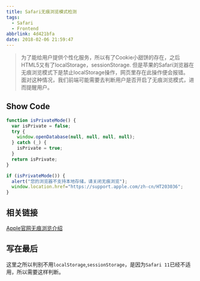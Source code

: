 ```yaml
---
title: Safari无痕浏览模式检测
tags:
  - Safari
  - Frontend
abbrlink: 4d421bfa
date: 2018-02-06 21:59:47
---
```

> 为了能给用户提供个性化服务，所以有了Cookie小甜饼的存在，之后HTML5又有了localStorage，sessionStorage.
但是苹果的Safari浏览器在无痕浏览模式下是禁止localStorage操作，网页里存在此操作便会报错。
面对这种情况，我们前端可能需要去判断用户是否开启了无痕浏览模式，进而提醒用户。

## Show Code

```javascript
function isPrivateMode() {
  var isPrivate = false;
  try {
    window.openDatabase(null, null, null, null);
  } catch (_) {
    isPrivate = true;
  }
  return isPrivate;
}

if (isPrivateMode()) {
  alert("您的浏览器不支持本地存储，请关闭无痕浏览");
  window.location.href="https://support.apple.com/zh-cn/HT203036";
}

```
## 相关链接

[Apple官网无痕浏览介绍](https://support.apple.com/zh-cn/HT203036)

## 写在最后
这里之所以判别不用`localStorage`,`sessionStorage`，是因为`Safari 11`已经不适用，所以需要这样判断。
